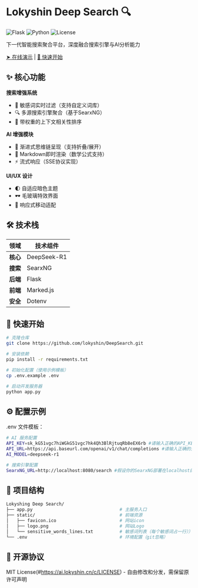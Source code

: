 # Lokyshin Deep Search 🔍

![Flask](https://img.shields.io/badge/Flask-2.2.5-blue) 
![Python](https://img.shields.io/badge/Python-3.8%2B-green)
![License](https://img.shields.io/badge/License-MIT-orange)

下一代智能搜索聚合平台，深度融合搜索引擎与AI分析能力

[➤ 在线演示](https://lds.lokyshin.net)  |  [🚀 快速开始](#-快速开始)

## ✨ 核心功能

**搜索增强系统**
- 🚨 敏感词实时过滤（支持自定义词库）
- 🔍 多源搜索引擎聚合（基于SearxNG）
- 🎯 带权重的上下文相关性排序

**AI 增强模块**
- 💬 渐进式思维链呈现（支持折叠/展开）
- 📝 Markdown即时渲染（数学公式支持）
- ⚡ 流式响应（SSE协议实现）

**UI/UX 设计**
- 🌓 自适应暗色主题
- 🕶️ 毛玻璃特效界面
- 📱 响应式移动适配

## 🛠️ 技术栈

| 领域          | 技术组件                      |
|---------------|-----------------------------|
| **核心**      | DeepSeek-R1      |
| **搜索**      | SearxNG      |
| **后端**      | Flask      |
| **前端**      | Marked.js  |
| **安全**      | Dotenv  |

## 🚀 快速开始

```bash
# 克隆仓库
git clone https://github.com/lokyshin/DeepSearch.git

# 安装依赖
pip install -r requirements.txt

# 初始化配置（使用示例模板）
cp .env.example .env

# 启动开发服务器
python app.py
```

## ⚙️ 配置示例
.env 文件模板：
```bash
# AI 服务配置
API_KEY=sk_kG51vgc7hiWGkG51vgc7hk4Qh3BlRjtuqRb8eEX6rb #请输入正确的API_KEY
API_URL=https://api.baseurl.com/openai/v1/chat/completions #请输入正确的完整URL（到completions结束））
AI_MODEL=deepseek-r1

# 搜索引擎配置
SearxNG_URL=http://localhost:8080/search #假设你的SearxNG部署在localhost的8080端口，并配置打开了json格式（重要）
```

## 📂 项目结构
```bash
Lokyshing Deep Search/
├── app.py                                 # 主服务入口
├── static/                                # 前端资源
│   ├── favicon.ico                        # 网站icon
│   ├── logo.png                           # 网站Logo
│   └── sensitive_words_lines.txt          # 敏感词列表（每个敏感词占一行））
└── .env                                   # 环境配置（git忽略）
```

## 📄 开源协议
MIT License(#https://ai.lokyshin.cn/c/LICENSE) - 自由修改和分发，需保留原许可声明
